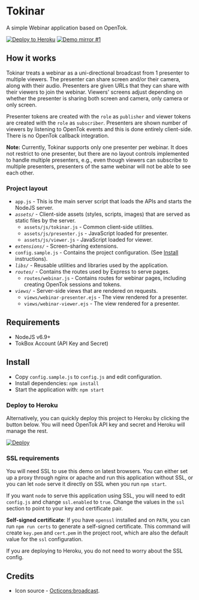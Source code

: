 Tokinar
=========

A simple Webinar application based on OpenTok.

[![Deploy to Heroku](https://img.shields.io/badge/Deploy-Heroku-blue.svg)](https://heroku.com/deploy?template=https://github.com/kaustavdm/tokinar) [![Demo mirror #1](https://img.shields.io/badge/Demo-mirror_1-green.svg)](https://tokinar.kaustavdm.in)

## How it works

Tokinar treats a webinar as a uni-directional broadcast from 1 presenter to multiple viewers. The presenter can share screen and/or their camera, along with their audio. Presenters are given URLs that they can share with their viewers to join the webinar. Viewers' screens adjust depending on whether the presenter is sharing both screen and camera, only camera or only screen.

Presenter tokens are created with the `role` as `publisher` and viewer tokens are created with the `role` as `subscriber`. Presenters are shown number of viewers by listening to OpenTok events and this is done entirely client-side. There is no OpenTok callback integration.

**Note:** Currently, Tokinar supports only one presenter per webinar. It does not restrict to one presenter, but there are no layout controls implemented to handle multiple presenters, e.g., even though viewers can subscribe to multiple presenters, presenters of the same webinar will not be able to see each other.

### Project layout

- `app.js` - This is the main server script that loads the APIs and starts the NodeJS server.
- *`assets/`* - Client-side assets (styles, scripts, images) that are served as static files by the server.
  - `assets/js/tokinar.js` - Common client-side utilities.
  - `assets/js/presenter.js` - JavaScript loaded for presenter.
  - `assets/js/viewer.js` - JavaScript loaded for viewer.
- *`extensions/`* - Screen-sharing extensions.
- `config.sample.js` - Contains the project configuration. (See [Install](#install) instructions).
- *`libs/`* - Reusable utilities and libraries used by the application.
- *`routes/`* - Contains the routes used by Express to serve pages.
  - `routes/webinar.js` - Contains routes for webinar pages, including creating OpenTok sessions and tokens.
- *`views/`* - Server-side views that are rendered on requests.
  - `views/webinar-presenter.ejs` - The view rendered for a presenter.
  - `views/webinar-viewer.ejs` - The view rendered for a presenter.

## Requirements

- NodeJS v6.9+
- TokBox Account (API Key and Secret)

## Install

- Copy `config.sample.js` to `config.js` and edit configuration.
- Install dependencies: `npm install`
- Start the application with: `npm start`

### Deploy to Heroku

Alternatively, you can quickly deploy this project to Heroku by clicking the button below. You will need OpenTok API key and secret and Heroku will manage the rest.

[![Deploy](https://www.herokucdn.com/deploy/button.png)](https://heroku.com/deploy?template=https://github.com/kaustavdm/tokinar)

### SSL requirements

You will need SSL to use this demo on latest browsers. You can either set up a proxy through nginx or apache and run this application without SSL, or you can let `node` serve it directly on SSL when you run `npm start`.

If you want `node` to serve this application using SSL, you will need to edit `config.js` and change `ssl.enabled` to `true`. Change the values in the `ssl` section to point to your key and certificate pair.

**Self-signed certificate**: If you have `openssl` installed and on `PATH`, you can run `npm run certs` to generate a self-signed certificate. This command will create `key.pem` and `cert.pem` in the project root, which are also the default value for the `ssl` configuration.

If you are deploying to Heroku, you do not need to worry about the SSL config.

## Credits

- Icon source - [Octicons:broadcast](https://octicons.github.com/icon/broadcast/).
